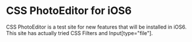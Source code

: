 
# CSS PhotoEditor for iOS6

CSS PhotoEditor is a test site for new features that will be installed in iOS6.
This site has actually tried CSS Filters and Input[type="file"].
